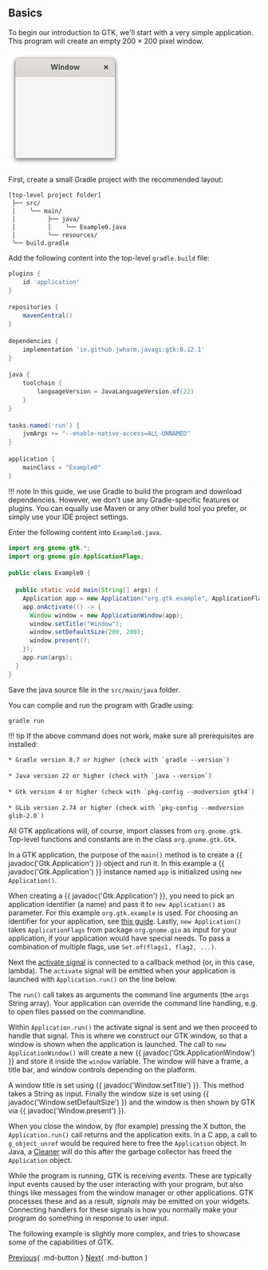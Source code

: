 ## Basics

To begin our introduction to GTK, we'll start with a very simple application. This program will create an empty 200 × 200 pixel window.

![A window](img/window-default.png)

First, create a small Gradle project with the recommended layout:

```
[top-level project folder]
 ├── src/
 │    ╰── main/
 │         ├── java/
 │         │    ╰── Example0.java
 │         ╰── resources/
 ╰── build.gradle
```

Add the following content into the top-level `gradle.build` file:

```groovy
plugins {
    id 'application'
}

repositories {
    mavenCentral()
}

dependencies {
    implementation 'io.github.jwharm.javagi:gtk:0.12.1'
}

java {
    toolchain {
        languageVersion = JavaLanguageVersion.of(22)
    }
}

tasks.named('run') {
    jvmArgs += "--enable-native-access=ALL-UNNAMED"
}

application {
    mainClass = "Example0"
}
```

!!! note
    In this guide, we use Gradle to build the program and download dependencies. However, we don't use any Gradle-specific features or plugins. You can equally use Maven or any other build tool you prefer, or simply use your IDE project settings.

Enter the following content into `Example0.java`.

```java
import org.gnome.gtk.*;
import org.gnome.gio.ApplicationFlags;

public class Example0 {

  public static void main(String[] args) {
    Application app = new Application("org.gtk.example", ApplicationFlags.DEFAULT_FLAGS);
    app.onActivate(() -> {
      Window window = new ApplicationWindow(app);
      window.setTitle("Window");
      window.setDefaultSize(200, 200);
      window.present();
    });
    app.run(args);
  }
}
```

Save the java source file in the `src/main/java` folder.

You can compile and run the program with Gradle using:

```
gradle run
```

!!! tip
    If the above command does not work, make sure all prerequisites are installed:
    
    * Gradle version 8.7 or higher (check with `gradle --version`)
    
    * Java version 22 or higher (check with `java --version`)
    
    * Gtk version 4 or higher (check with `pkg-config --modversion gtk4`)
    
    * GLib version 2.74 or higher (check with `pkg-config --modversion glib-2.0`)

All GTK applications will, of course, import classes from `org.gnome.gtk`. Top-level functions and constants are in the class `org.gnome.gtk.Gtk`.

In a GTK application, the purpose of the `main()` method is to create a {{ javadoc('Gtk.Application') }} object and run it. In this example a {{ javadoc('Gtk.Application') }} instance named `app` is initialized using `new Application()`.

When creating a {{ javadoc('Gtk.Application') }}, you need to pick an application identifier (a name) and pass it to `new Application()` as parameter. For this example `org.gtk.example` is used. For choosing an identifier for your application, see [this guide](https://developer.gnome.org/documentation/tutorials/application-id.html). Lastly, `new Application()` takes `ApplicationFlags` from package `org.gnome.gio` as input for your application, if your application would have special needs. To pass a combination of multiple flags, use `Set.of(flags1, flag2, ...)`.

Next the [activate signal](https://developer.gnome.org/documentation/tutorials/application.html) is connected to a callback method (or, in this case, lambda). The `activate` signal will be emitted when your application is launched with `Application.run()` on the line below.

The `run()` call takes as arguments the command line arguments (the `args` String array). Your application can override the command line handling, e.g. to open files passed on the commandline.

Within `Application.run()` the activate signal is sent and we then proceed to handle that signal. This is where we construct our GTK window, so that a window is shown when the application is launched. The call to `new ApplicationWindow()` will create a new {{ javadoc('Gtk.ApplicationWindow') }} and store it inside the `window` variable. The window will have a frame, a title bar, and window controls depending on the platform.

A window title is set using {{ javadoc('Window.setTitle') }}. This method takes a String as input. Finally the window size is set using {{ javadoc('Window.setDefaultSize') }} and the window is then shown by GTK via {{ javadoc('Window.present') }}.

When you close the window, by (for example) pressing the X button, the `Application.run()` call returns and the application exits. In a C app, a call to `g_object_unref` would be required here to free the `Application` object. In Java, a [Cleaner](https://docs.oracle.com/en/java/javase/22/docs/api/java.base/java/lang/ref/Cleaner.html) will do this after the garbage collector has freed the `Application` object.

While the program is running, GTK is receiving _events_. These are typically input events caused by the user interacting with your program, but also things like messages from the window manager or other applications. GTK processes these and as a result, _signals_ may be emitted on your widgets. Connecting handlers for these signals is how you normally make your program do something in response to user input.

The following example is slightly more complex, and tries to showcase some of the capabilities of GTK.

[Previous](getting_started_00.md){ .md-button } [Next](getting_started_02.md){ .md-button }
